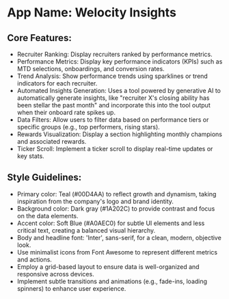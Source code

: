 # **App Name**: Welocity Insights

## Core Features:

- Recruiter Ranking: Display recruiters ranked by performance metrics.
- Performance Metrics: Display key performance indicators (KPIs) such as MTD selections, onboardings, and conversion rates.
- Trend Analysis: Show performance trends using sparklines or trend indicators for each recruiter.
- Automated Insights Generation: Uses a tool powered by generative AI to automatically generate insights, like "recruiter X's closing ability has been stellar the past month" and incorporate this into the tool output when their onboard rate spikes up.
- Data Filters: Allow users to filter data based on performance tiers or specific groups (e.g., top performers, rising stars).
- Rewards Visualization: Display a section highlighting monthly champions and associated rewards.
- Ticker Scroll: Implement a ticker scroll to display real-time updates or key stats.

## Style Guidelines:

- Primary color: Teal (#00D4AA) to reflect growth and dynamism, taking inspiration from the company's logo and brand identity.
- Background color: Dark gray (#1A202C) to provide contrast and focus on the data elements.
- Accent color: Soft Blue (#A0AEC0) for subtle UI elements and less critical text, creating a balanced visual hierarchy.
- Body and headline font: 'Inter', sans-serif, for a clean, modern, objective look.
- Use minimalist icons from Font Awesome to represent different metrics and actions.
- Employ a grid-based layout to ensure data is well-organized and responsive across devices.
- Implement subtle transitions and animations (e.g., fade-ins, loading spinners) to enhance user experience.